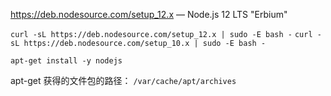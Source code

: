 

 
 https://deb.nodesource.com/setup_12.x — Node.js 12 LTS "Erbium"


`curl -sL https://deb.nodesource.com/setup_12.x | sudo -E bash -`
`curl -sL https://deb.nodesource.com/setup_10.x | sudo -E bash -`  

`apt-get install -y nodejs`  

apt-get 获得的文件包的路径： `/var/cache/apt/archives`





